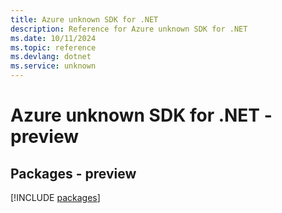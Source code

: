 ```yaml
---
title: Azure unknown SDK for .NET
description: Reference for Azure unknown SDK for .NET
ms.date: 10/11/2024
ms.topic: reference
ms.devlang: dotnet
ms.service: unknown
---
```

# Azure unknown SDK for .NET - preview
## Packages - preview
[!INCLUDE [packages](unknown-index.md)]